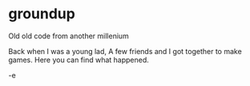 # groundup
Old old code from another millenium

Back when I was a young lad, A few friends and I got together to make games.   Here you can find what happened.

-e
